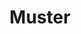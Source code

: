 ---
title: Muster
icon: icon.png
filter: filter-patterns

content:
    items:
        - '@taxonomy.function': pattern_1D
        - '@taxonomy.function': pattern_2D
        # - '@taxonomy.function': pattern_3D
    filter:
        published: true
        type: 'tech' 
    order:
        by: header.taxonomy.partcount
        dir: asc
    limit: 12
    pagination: true

########################################################################
# Needed because size of paginated collection can't be queried
# See issue https://github.com/getgrav/grav-plugin-pagination/issues/29
unpaginated:
    items:
        - '@taxonomy.function': pattern_1D
        - '@taxonomy.function': pattern_2D
        # - '@taxonomy.function': pattern_3D
    filter:
        published: true
        type: 'tech' 
########################################################################

form:
    name: filter-patterns
    id: items-filter
    classes: row
    fields:
        -
            name: filter
            type: fieldset
            id: filter
            classes: "col-12 col-md-6 text-center text-md-left"
            fields:
                -
                    name: pattern_type
                    label: Type
                    type: select
                    id: pattern_type
                    classes: custom-select
                    options:
                        'all': 'Alle Arten'
                        '1D':  '1D | Linear'
                        '2D':  '2D | Planar'
                        '3D':  '3D | Räumlich'
                -
                    name: pattern_segsize
                    label: Parts
                    type: select
                    id: pattern_segsize
                    classes: custom-select
                    options:
                        'all': 'Alle Größen'
                        '1':   'je 1 Teil'
                        '2':   'je 2 Teile'
                        '3':   'je 3 Teile'
                        '4':   'je 4 Teile'
                        '5':   'je 5 Teile'
                        '6':   'je 6 Teile'
                        '7':   'je 7 Teile'
                        '8':   'je 8 Teile'
                        '_9up': 'mehr Teile'
        -
            name: sorting
            type: fieldset
            id: sorting
            classes: "col-12 col-md-6 text-center text-md-right"
            fields:
                - 
                    name: order_by
                    label: Order By
                    type: select
                    id: order_by
                    classes: custom-select
                    default: 'header.taxonomy.partcount'
                    options:
                        'title': 'nach Titel'
                        'date': 'nach Erstelldatum'
                        'modified': 'nach Änderungsdatum'
                        'header.taxonomy.partcount': 'nach Teilezahl'
                        'random': 'nach Zufall'
                -
                    name: order_dir
                    label: Order Direction
                    type: select
                    id: order_dir
                    classes: custom-select
                    default: 'asc'
                    options:
                        'asc': 'Auf'
                        'desc': 'Ab'
    buttons:
        submit:
            value: Filter
    process:
        redirect: >-
            /techs/patterns/{% 
                set pattern_segsize = form.value.pattern_segsize                                      %}{%
                set pattern_segsize = pattern_segsize|slice(0,3) == 'all' ? 'all' : pattern_segsize   %}{%
                set pattern_type    = form.value.pattern_type                                         %}{%
                if pattern_type == 'all'                                                              %}{%
                    if pattern_segsize != 'all'                                                       %}{%
                        set filter = 'pattern_segsize:' ~ pattern_segsize ~ '/'                       %}{%
                    endif                                                                             %}{%
                else                                                                                  %}{%
                    if pattern_segsize != 'all'                                                       %}{%
                        set filter = 'pattern_' ~ pattern_type ~ '_segsize:' ~ pattern_segsize  ~ '/' %}{%
                    else                                                                              %}{%
                        set filter = 'function:pattern_' ~ pattern_type  ~ '/'                        %}{%
                    endif                                                                             %}{%
                endif                                                                                 %}{{ filter }}{%
                set order_by = form.value.order_by                                                    %}{%
                set order_dir = form.value.order_dir                                                  %}{%
                set ordering = 'orderby:' ~ order_by ~ '/orderdir:' ~ order_dir                       %}{{ ordering }}
---
